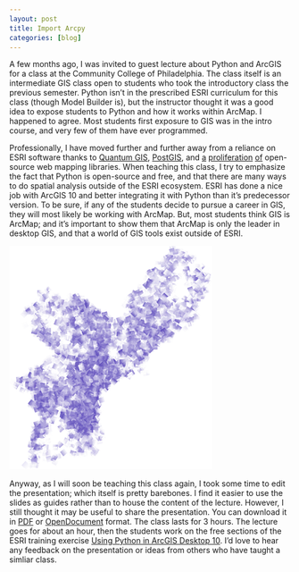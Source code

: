 ```yaml
---
layout: post
title: Import Arcpy
categories: [blog]
---
```


A few months ago, I was invited to guest lecture about Python and ArcGIS for a class at the Community College of Philadelphia. The class itself is an intermediate GIS class open to students who took the introductory class the previous semester. Python isn’t in the prescribed ESRI curriculum for this class (though Model Builder is), but the instructor thought it was a good idea to expose students to Python and how it works within ArcMap. I happened to agree. Most students first exposure to GIS was in the intro course, and very few of them have ever programmed.

Professionally, I have moved further and further away from a reliance on ESRI software thanks to [Quantum GIS](http://www.qgis.org/ "Quantum GIS"), [PostGIS](http://postgis.refractions.net/ "PostGIS"), and [a](http://openlayers.org/ "OpenLayers") [proliferation](http://leaflet.cloudmade.com/ "Leaflet") [of](http://mapbox.com "MapBox") open-source web mapping libraries. When teaching this class, I try to emphasize the fact that Python is open-source and free, and that there are many ways to do spatial analysis outside of the ESRI ecosystem. ESRI has done a nice job with ArcGIS 10 and better integrating it with Python than it’s predecessor version. To be sure, if any of the students decide to pursue a career in GIS, they will most likely be working with ArcMap. But, most students think GIS is ArcMap; and it’s important to show them that ArcMap is only the leader in desktop GIS, and that a world of GIS tools exist outside of ESRI.

!['Streets Cubism'](/../assets/img/streets.png)

Anyway, as I will soon be teaching this class again, I took some time to edit the presentation; which itself is pretty barebones. I find it easier to use the slides as guides rather than to house the content of the lecture. However, I still thought it may be useful to share the presentation. You can download it in [PDF](http://www.caseypthomas.org/doc/Import_Arcpy.pdf "PDF of Presentation") or [OpenDocument](http://www.caseypthomas.org/doc/Import_Arcpy.odp "OpenDocument format of Presenation") format. The class lasts for 3 hours. The lecture goes for about an hour, then the students work on the free sections of the ESRI training exercise [Using Python in ArcGIS Desktop 10](http://training.esri.com/gateway/index.cfm?fa=catalog.webCourseDetail&courseid=1868 "ESRI training exercise"). I’d love to hear any feedback on the presentation or ideas from others who have taught a simliar class.